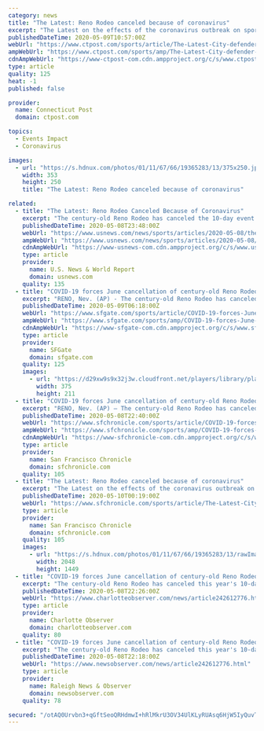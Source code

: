 ```yaml
---
category: news
title: "The Latest: Reno Rodeo canceled because of coronavirus"
excerpt: "The Latest on the effects of the coronavirus outbreak on sports around the world: ___ The century-old Reno Rodeo has canceled the 10-day event in June because of the coronavirus pandemic. Reno Rodeo President Craig Downie said in a letter to the rodeo's board of directors that canceling the event scheduled for June 18-27 was necessary to ensure the safety of participants,"
publishedDateTime: 2020-05-09T10:57:00Z
webUrl: "https://www.ctpost.com/sports/article/The-Latest-City-defender-Walker-says-he-is-being-15255984.php"
ampWebUrl: "https://www.ctpost.com/sports/amp/The-Latest-City-defender-Walker-says-he-is-being-15255984.php"
cdnAmpWebUrl: "https://www-ctpost-com.cdn.ampproject.org/c/s/www.ctpost.com/sports/amp/The-Latest-City-defender-Walker-says-he-is-being-15255984.php"
type: article
quality: 125
heat: -1
published: false

provider:
  name: Connecticut Post
  domain: ctpost.com

topics:
  - Events Impact
  - Coronavirus

images:
  - url: "https://s.hdnux.com/photos/01/11/67/66/19365283/13/375x250.jpg"
    width: 353
    height: 250
    title: "The Latest: Reno Rodeo canceled because of coronavirus"

related:
  - title: "The Latest: Reno Rodeo Canceled Because of Coronavirus"
    excerpt: "The century-old Reno Rodeo has canceled the 10-day event in June because of the coronavirus pandemic. Reno Rodeo President Craig Downie said in a letter to the rodeo’s board of directors that canceling the event scheduled for June 18-27 was necessary to ensure the safety of participants,"
    publishedDateTime: 2020-05-08T23:48:00Z
    webUrl: "https://www.usnews.com/news/sports/articles/2020-05-08/the-latest-city-defender-walker-says-he-is-being-harassed"
    ampWebUrl: "https://www.usnews.com/news/sports/articles/2020-05-08/the-latest-city-defender-walker-says-he-is-being-harassed?context=amp"
    cdnAmpWebUrl: "https://www-usnews-com.cdn.ampproject.org/c/s/www.usnews.com/news/sports/articles/2020-05-08/the-latest-city-defender-walker-says-he-is-being-harassed?context=amp"
    type: article
    provider:
      name: U.S. News & World Report
      domain: usnews.com
    quality: 135
  - title: "COVID-19 forces June cancellation of century-old Reno Rodeo"
    excerpt: "RENO, Nev. (AP) - The century-old Reno Rodeo has canceled this year's 10-day event in June due to the new coronavirus outbreak. Reno Rodeo President Craig Downie said in a letter to the rodeo's board of directors on Thursday that canceling the event scheduled June 18-27 is necessary to ensure the safety of participants,"
    publishedDateTime: 2020-05-09T06:18:00Z
    webUrl: "https://www.sfgate.com/sports/article/COVID-19-forces-June-cancellation-of-century-old-15257913.php"
    ampWebUrl: "https://www.sfgate.com/sports/amp/COVID-19-forces-June-cancellation-of-century-old-15257913.php"
    cdnAmpWebUrl: "https://www-sfgate-com.cdn.ampproject.org/c/s/www.sfgate.com/sports/amp/COVID-19-forces-June-cancellation-of-century-old-15257913.php"
    type: article
    provider:
      name: SFGate
      domain: sfgate.com
    quality: 125
    images:
      - url: "https://d29xw9s9x32j3w.cloudfront.net/players/library/placeholder.png"
        width: 375
        height: 211
  - title: "COVID-19 forces June cancellation of century-old Reno Rodeo"
    excerpt: "RENO, Nev. (AP) — The century-old Reno Rodeo has canceled this year's 10-day event in June due to the new coronavirus outbreak. Reno Rodeo President Craig Downie said in a letter to the rodeo's board of directors on Thursday that canceling the event scheduled June 18-27 is necessary to ensure the safety of participants,"
    publishedDateTime: 2020-05-08T22:40:00Z
    webUrl: "https://www.sfchronicle.com/sports/article/COVID-19-forces-June-cancellation-of-century-old-15257913.php"
    ampWebUrl: "https://www.sfchronicle.com/sports/amp/COVID-19-forces-June-cancellation-of-century-old-15257913.php"
    cdnAmpWebUrl: "https://www-sfchronicle-com.cdn.ampproject.org/c/s/www.sfchronicle.com/sports/amp/COVID-19-forces-June-cancellation-of-century-old-15257913.php"
    type: article
    provider:
      name: San Francisco Chronicle
      domain: sfchronicle.com
    quality: 105
  - title: "The Latest: Reno Rodeo canceled because of coronavirus"
    excerpt: "The Latest on the effects of the coronavirus outbreak on sports around the world: ___ The century-old Reno Rodeo has canceled the 10-day event in June because of the coronavirus pandemic. Reno Rodeo President Craig Downie said in a letter to the rodeo’s board of directors that canceling the event scheduled for June 18-27 was necessary to ensure the safety of participants,"
    publishedDateTime: 2020-05-10T00:19:00Z
    webUrl: "https://www.sfchronicle.com/sports/article/The-Latest-City-defender-Walker-says-he-is-being-15255984.php"
    type: article
    provider:
      name: San Francisco Chronicle
      domain: sfchronicle.com
    quality: 105
    images:
      - url: "https://s.hdnux.com/photos/01/11/67/66/19365283/13/rawImage.jpg"
        width: 2048
        height: 1449
  - title: "COVID-19 forces June cancellation of century-old Reno Rodeo | Charlotte Observer"
    excerpt: "The century-old Reno Rodeo has canceled this year's 10-day event in June due to the new coronavirus outbreak. Reno Rodeo President Craig Downie said in a letter to the rodeo's board of directors on Thursday that canceling the event scheduled June 18-27 is necessary to ensure the safety of participants, fans, vendors, sponsors and volunteers."
    publishedDateTime: 2020-05-08T22:26:00Z
    webUrl: "https://www.charlotteobserver.com/news/article242612776.html"
    type: article
    provider:
      name: Charlotte Observer
      domain: charlotteobserver.com
    quality: 80
  - title: "COVID-19 forces June cancellation of century-old Reno Rodeo | Raleigh News & Observer"
    excerpt: "The century-old Reno Rodeo has canceled this year's 10-day event in June due to the new coronavirus outbreak. Reno Rodeo President Craig Downie said in a letter to the rodeo's board of directors on Thursday that canceling the event scheduled June 18-27 is necessary to ensure the safety of participants,"
    publishedDateTime: 2020-05-08T22:18:00Z
    webUrl: "https://www.newsobserver.com/news/article242612776.html"
    type: article
    provider:
      name: Raleigh News & Observer
      domain: newsobserver.com
    quality: 78

secured: "/otAQ0Urvbn3+qGftSeoQRHdmwI+hRlMkrU3OV34UlKLyRUAsq6HjW5IyQuvTV/TNe+8drDtYncXzPfkpMBML+L+9ma+coKcgcLC8/IutnMbxqZavLT0oGACz8mOMEyK3a7aOD2O3jflaluZOaVweXbU6bzvYCPMeyV1Qlns1qsINou+IRPk18yfVES0HvsJSUpABV4J6G5TSth/yRSbmN41FkkWXW6ANTYR6WwDy2fjGkYLbBmlJrhfwHK+0OdHOwdn0JvoeJFnZXLeU4GaKOwdMAIktbLaJtSDtC5yFr+OJ/1MnR9Qzo09EcUhCgkR;+sfjDEe3LfHmFLR1TOdcVw=="
---
```


